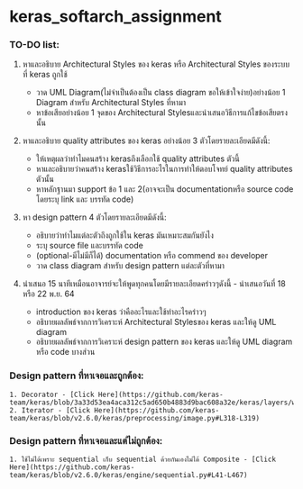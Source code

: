 # keras_softarch_assignment
### TO-DO list:

1. หาและอธิบาย Architectural Styles ของ keras หรือ Architectural Styles ของระบบที่ keras ถูกใช้ 
	* วาด UML Diagram(ไม่จำเป็นต้องเป็น class diagram ขอให้เข้าใจง่าย)อย่างน้อย 1 Diagram สำหรับ Architectural Styles ที่หามา
	* หาข้อเสียอย่างน้อย 1 จุดของ Architectural Stylesและนำเสนอวิธีการแก้ไขข้อเสียตรงนั้น
	
2. หาและอธิบาย quality attributes ของ keras อย่างน้อย 3 ตัวโดยรายละเอียดมีดังนี้:
	* ให้เหตุผลว่าทำไมคนสร้าง kerasถึงเลือกใช้ quality attributes ตัวนี้
	* หาและอธิบายว่าคนสร้าง kerasใช้วิธีการอะไรในการทำให้ตอบโจทย์ quality attributes ตัวนั้น
	* หาหลักฐานมา support ข้อ 1 และ 2(อาจจะเป็น documentationหรือ source code โดยระบุ link และ บรรทัด code) 
	
3. หา design pattern 4 ตัวโดยรายละเอียดมีดังนี้:
	* อธิบายว่าทำไมแต่ละตัวถึงถูกใช้ใน keras มันเหมาะสมกันยังไง
	* ระบุ source file และบรรทัด code
	* (optional-มีไม่มีก็ได้) documentation หรือ commend ของ developer
	* วาด class diagram สำหรับ design pattern แต่ละตัวที่หามา
	
4. นำเสนอ 15 นาทีเหมือนอาจารย์จะให้พูดทุกคนโดยมีรายละเอียดคร่าวๆดังนี้ - นำเสนอวันที่ 18 หรือ 22 พ.ย. 64
	* introduction ของ keras ว่าคืออะไรและใช้ทำอะไรคร่าวๆ
	* อธิบายผลลัพธ์จากการวิเคราะห์ Architectural Stylesของ keras และให้ดู UML diagram
	* อธิบายผลลัพธ์จากการวิเคราะห์ design pattern ของ keras และให้ดู UML diagram หรือ code บางส่วน

### Design pattern ที่หาเจอและถูกต้อง:
	1. Decorator - [Click Here](https://github.com/keras-team/keras/blob/3a33d53ea4aca312c5ad650b4883d9bac608a32e/keras/layers/wrappers.py#L34)
	2. Iterator - [Click Here](https://github.com/keras-team/keras/blob/v2.6.0/keras/preprocessing/image.py#L318-L319)
### Design pattern ที่หาเจอและแต่ไม่ถูกต้อง:
	1. ใช้ไม่ได้เพราะ sequential เก็บ sequential ด้วยกันเองไม่ได้ Composite - [Click Here](https://github.com/keras-team/keras/blob/v2.6.0/keras/engine/sequential.py#L41-L467) 
